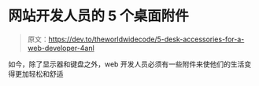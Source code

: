# 网站开发人员的 5 个桌面附件

> 原文：<https://dev.to/theworldwidecode/5-desk-accessories-for-a-web-developer-4anl>

如今，除了显示器和键盘之外，web 开发人员必须有一些附件来使他们的生活变得更加轻松和舒适